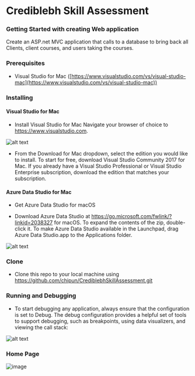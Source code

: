 # Crediblebh Skill Assessment

### Getting Started with creating Web application

Create an ASP.net MVC application that calls to a database to bring back all Clients, client courses, and users taking the courses. 

### Prerequisites

- Visual Studio for Mac ([https://www.visualstudio.com/vs/visual-studio-mac](https://www.visualstudio.com/vs/visual-studio-mac))


### Installing

#### Visual Studio for Mac 

- Install Visual Studio for Mac Navigate your browser of choice to https://www.visualstudio.com.

![alt text](https://tutorials.visualstudio.com/vs4mac-install/images/20Download.gif "Logo Title Text 1")


- From the Download for Mac dropdown, select the edition you would like to install. To start for free, download Visual Studio Community 2017 for Mac. If you already have a Visual Studio Professional or Visual Studio Enterprise subscription, download the edition that matches your subscription.

#### Azure Data Studio for Mac

- Get Azure Data Studio for macOS

- Download Azure Data Studio at https://go.microsoft.com/fwlink/?linkid=2038327 for macOS.
To expand the contents of the zip, double-click it.
To make Azure Data Studio available in the Launchpad, drag Azure Data Studio.app to the Applications folder.

![alt text](https://docs.microsoft.com/en-us/sql/azure-data-studio/media/tutorial-sql-editor/insight-open-dashboard.png?view=sql-server-2017 "Logo Title Text 1")


### Clone

- Clone this repo to your local machine using https://github.com/chipun/CrediblebhSkillAssessment.git


### Running and Debugging

- To start debugging any application, always ensure that the configuration is set to Debug. The debug configuration provides a helpful set of tools to support debugging, such as breakpoints, using data visualizers, and viewing the call stack:

![alt text](https://docs.microsoft.com/en-us/visualstudio/mac/media/debugging-image_0.png "Logo Title Text 1")


### Home Page 

![image](https://drive.google.com/uc?export=view&id=1M4lpqpZH_Qbz11Jv6z44ugvTP-bZHCr3)

